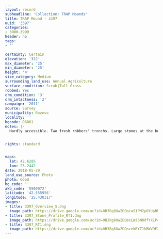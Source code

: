 ```yaml
---
layout: record
subheadline: 'Collection: TRAP Mounds'
title: TRAP Mound - 3397
uuid: '3397'
categories:
- 3000-3999
header: no
tags:
- ''

certainty: Certain
elevation: '322'
max_diameter: '25'
min_diameter: '25'
height: '4'
size_category: Medium
surrounding_land_use: Annual Agriculture
surface_condition: Scrub|Tall Grass
robbed: Yes
crm_condition: '3'
crm_intactness: '2'
campaign: '2011'
source: Survey
municipality: Rozovo
locality: ''
bgcode: DS001
notes: |-
  Hardly accessible. Two fresh robbers' trenchs. Large stones at the bottom (probably from the chamber).


rights: standard


maps:
  lat: 42.6285
  lon: 25.2442
date: 2018-05-29
land_use_source: Photo
photo: Good
bg_code: ''
akb_code: '5500072'
latitude: '42.555956'
longitude: '25.430317'
images:
- title: 3397_Overview_S.dng
  image_path: https://drive.google.com/uc?id=0B3Rg88wZDQscaS1PM2pOYUpRbnM
- title: 3397_Stone_Profile_RT1.dng
  image_path: https://drive.google.com/uc?id=0B3Rg88wZDQscLWJ6NUdfYk1PcG8
- title: 3397_RT1.dng
  image_path: https://drive.google.com/uc?id=0B3Rg88wZDQscekRYZ1hBWV9EZGs
---
```


